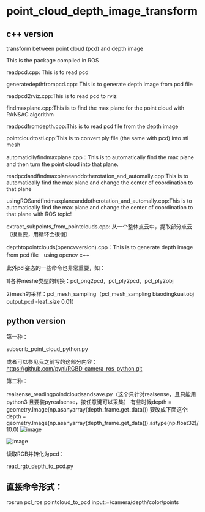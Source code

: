 # point_cloud_depth_image_transform

## c++ version

transform between point cloud (pcd) and depth image

This is the package compiled in ROS 

readpcd.cpp: This is to read pcd

generatedepthfrompcd.cpp: This is to generate depth image from pcd file

readpcd2rviz.cpp:This is to read pcd to rviz

findmaxplane.cpp:This is to find the max plane for the point cloud with RANSAC algorithm

readpcdfromdepth.cpp:This is to read pcd file from the depth image

pointcloudtostl.cpp:This is to convert ply file (the same with pcd) into stl mesh

automaticllyfindmaxplane.cpp：This is to automatically find the max plane and then turn the point cloud into that plane.

readpcdandfindmaxplaneanddotherotation_and_automally.cpp:This is to automatically find the max plane and change the center of coordination to that plane


usingROSandfindmaxplaneanddotherotation_and_automally.cpp:This is to automatically find the max plane and change the center of coordination to that plane with ROS topic!

extract_subpoints_from_pointclouds.cpp: 从一个整体点云中，提取部分点云（很重要，用循环会很慢）

depthtopointclouds(opencvversion).cpp：This is to generate depth image from pcd file　using opencv c++


此外pcl姿态的一些命令也非常重要，如：

1)各种meshe类型的转换：pcl_png2pcd，pcl_ply2pcd，pcl_ply2obj

2)mesh的采样：pcl_mesh_sampling（pcl_mesh_sampling biaodingkuai.obj output.pcd -leaf_size 0.01）

## python version

第一种：

subscrib_point_cloud_python.py

或者可以参见我之前写的这部分内容：https://github.com/pyni/RGBD_camera_ros_python.git

第二种：

realsense_readingpoindcloudsandsave.py（这个只针对realsense，且只能用python3 且要装pyrealsense，按任意键可以采集）
有些时候depth = geometry.Image(np.asanyarray(depth_frame.get_data()) 要改成下面这个:
depth = geometry.Image(np.asanyarray(depth_frame.get_data()).astype(np.float32)/ 10.0)
![image](https://github.com/pyni/point_cloud_toolbox/blob/master/pic/Screenshot%20from%202020-06-28%2010-40-36.png) 

![image](https://github.com/pyni/point_cloud_toolbox/blob/master/pic/Screenshot%20from%202020-06-28%2010-40-55.png) 

读取RGB并转化为pcd：

read_rgb_depth_to_pcd.py



## 直接命令形式：

rosrun pcl_ros pointcloud_to_pcd input:=/camera/depth/color/points
